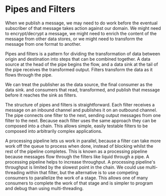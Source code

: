 # Pipes and Filters #

When we publish a message, we may need to do work before the eventual subscriber of that message takes action against our domain. We might need to encrypt/decrypt a message, we might need to enrich the content of the message from other data stores,  or we might need to transform the message from one format to another.

Pipes and filters is a pattern for dividing the transformation of data between origin and destination into steps that can be combined together. A data source at the head of the pipe begins the flow, and a data sink at the tail of the pipe receives the transformed output. Filters transform the data as it flows through the pipe.

We can treat the publisher as the data source, the final consumer as the data sink. and consumers that read, transformed, and publish that message before it reaches the sink as filters.

The structure of pipes and filters is straightforward. Each filter receives a message on an inbound channel and publishes it on an outbound channel. The pipe connects one filter to the next, sending output messages from one filter to the next.  Because each filter uses the same approach they can be composed into a chain. This allows simple, easily testable filters to be composed into arbitrarily complex applications.

A processing pipeline lets us work in parallel, because a filter can take more work off the queue to process when done, instead of blocking whilst the rest of the pipeline completes. This is known as a processing pipeline because messages flow through the filters like liquid through a pipe. A processing pipeline helps to increase throughput. A processing pipeline's throughput is limited by the slowest point in the chain. We could use multi-threading within that filter, but the alternative is to use competing consumers to parallelize the work of a stage. This allows one of many consumers to complete the work of that stage and is simpler to program and debug than using multi-threading. 


